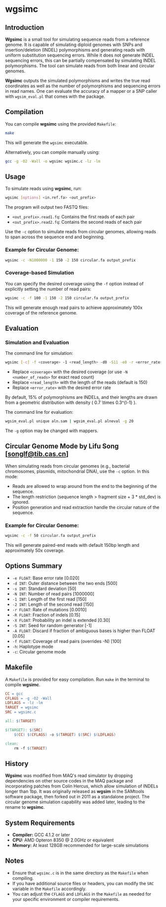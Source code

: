 # wgsimc

## Introduction

**Wgsimc** is a small tool for simulating sequence reads from a reference genome.
It is capable of simulating diploid genomes with SNPs and insertion/deletion (INDEL)
polymorphisms and generating reads with uniform substitution sequencing errors.
While it does not generate INDEL sequencing errors, this can be partially
compensated by simulating INDEL polymorphisms. The tool can simulate reads
from both linear and circular genomes.

**Wgsimc** outputs the simulated polymorphisms and writes the true read coordinates
as well as the number of polymorphisms and sequencing errors in read names.
One can evaluate the accuracy of a mapper or a SNP caller with `wgsim_eval.pl`
that comes with the package.

## Compilation

You can compile **wgsimc** using the provided `Makefile`:

```bash
make
```

This will generate the `wgsimc` executable.

Alternatively, you can compile manually using:

```bash
gcc -g -O2 -Wall -o wgsimc wgsimc.c -lz -lm
```

## Usage

To simulate reads using **wgsimc**, run:

```bash
wgsimc [options] <in.ref.fa> <out_prefix>
```

The program will output two FASTQ files:
- `<out_prefix>.read1.fq`: Contains the first reads of each pair
- `<out_prefix>.read2.fq`: Contains the second reads of each pair

Use the `-c` option to simulate reads from circular genomes, allowing reads to span across the sequence end and beginning.

### Example for Circular Genome:

```bash
wgsimc -c -N1000000 -1 150 -2 150 circular.fa output_prefix
```

### Coverage-based Simulation

You can specify the desired coverage using the `-f` option instead of explicitly setting the number of read pairs:

```bash
wgsimc -c -f 100 -1 150 -2 150 circular.fa output_prefix
```

This will generate enough read pairs to achieve approximately 100x coverage of the reference genome.

## Evaluation

### Simulation and Evaluation

The command line for simulation:

```bash
wgsimc [-c] -f <coverage> -1 <read_length> -d0 -S11 -e0 -r <error_rate> reference.fa output_prefix
```

- Replace `<coverage>` with the desired coverage (or use `-N <number_of_reads>` for exact read count)
- Replace `<read_length>` with the length of the reads (default is 150)
- Replace `<error_rate>` with the desired error rate

By default, 15% of polymorphisms are INDELs, and their lengths are drawn from a
geometric distribution with density \( 0.7 \times 0.3^{l-1} \).

The command line for evaluation:

```bash
wgsim_eval.pl unique aln.sam | wgsim_eval.pl alneval -g 20
```

The `-g` option may be changed with mappers.

## Circular Genome Mode by Lifu Song [songlf@tib.cas.cn]

When simulating reads from circular genomes (e.g., bacterial chromosomes,
plasmids, mitochondrial DNA), use the `-c` option. In this mode:

- Reads are allowed to wrap around from the end to the beginning of the sequence.
- The length restriction (sequence length > fragment size + 3 * std_dev) is ignored.
- Position generation and read extraction handle the circular nature of the sequence.

### Example for Circular Genome:

```bash
wgsimc -c -f 50 circular.fa output_prefix
```

This will generate paired-end reads with default 150bp length and approximately 50x coverage.

## Options Summary

- `-e FLOAT`: Base error rate [0.020]
- `-d INT`: Outer distance between the two ends [500]
- `-s INT`: Standard deviation [50]
- `-N INT`: Number of read pairs [1000000]
- `-1 INT`: Length of the first read [150]
- `-2 INT`: Length of the second read [150]
- `-r FLOAT`: Rate of mutations [0.0010]
- `-R FLOAT`: Fraction of indels [0.15]
- `-X FLOAT`: Probability an indel is extended [0.30]
- `-S INT`: Seed for random generator [-1]
- `-A FLOAT`: Discard if fraction of ambiguous bases is higher than FLOAT [0.05]
- `-f FLOAT`: Coverage of read pairs (overrides -N) [100]
- `-h`: Haplotype mode
- `-c`: Circular genome mode

## Makefile

A `Makefile` is provided for easy compilation. Run `make` in the terminal to compile **wgsimc**.

```Makefile
CC = gcc
CFLAGS = -g -O2 -Wall
LDFLAGS = -lz -lm
TARGET = wgsimc
SRC = wgsimc.c

all: $(TARGET)

$(TARGET): $(SRC)
	$(CC) $(CFLAGS) -o $(TARGET) $(SRC) $(LDFLAGS)

clean:
	rm -f $(TARGET)
```

## History

**Wgsimc** was modified from MAQ's read simulator by dropping dependencies on other
source codes in the MAQ package and incorporating patches from Colin Hercus,
which allow simulation of INDELs longer than 1bp. It was originally released
as **wgsim** in the SAMtools software package, then forked out in 2011 as a standalone
project. The circular genome simulation capability was added later, leading to
the rename to **wgsimc**.

## System Requirements

- **Compiler:** GCC 4.1.2 or later
- **CPU:** AMD Opteron 8350 @ 2.0GHz or equivalent
- **Memory:** At least 128GB recommended for large-scale simulations

## Notes

- Ensure that `wgsimc.c` is in the same directory as the `Makefile` when compiling.
- If you have additional source files or headers, you can modify the `SRC` variable in the `Makefile` accordingly.
- You can adjust the `CFLAGS` and `LDFLAGS` in the `Makefile` as needed for your specific environment or compiler requirements.

